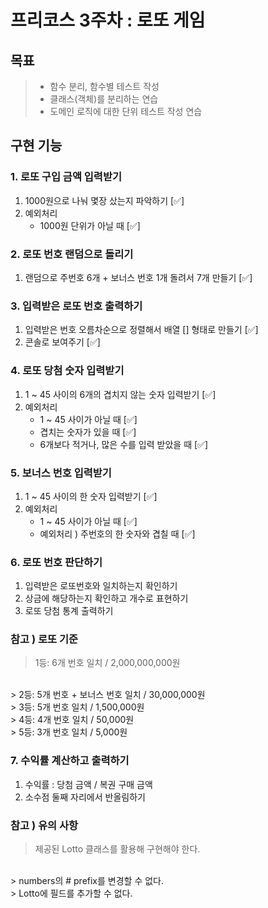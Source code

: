 프리코스 3주차 : 로또 게임
======================

## 목표 ##

> - 함수 분리, 함수별 테스트 작성
> - 클래스(객체)를 분리하는 연습
> - 도메인 로직에 대한 단위 테스트 작성 연습

## 구현 기능 ##

### 1. 로또 구입 금액 입력받기

1) 1000원으로 나눠 몇장 샀는지 파악하기 [✅]
2) 예외처리
    - 1000원 단위가 아닐 때 [✅]

### 2. 로또 번호 랜덤으로 돌리기

1) 랜덤으로 주번호 6개 + 보너스 번호 1개 돌려서 7개 만들기 [✅]

### 3. 입력받은 로또 번호 출력하기

1) 입력받은 번호 오름차순으로 정렬해서 배열 [] 형태로 만들기 [✅]
2) 콘솔로 보여주기 [✅]

### 4. 로또 당첨 숫자 입력받기

1) 1 ~ 45 사이의 6개의 겹치지 않는 숫자 입력받기 [✅]
2) 예외처리
    - 1 ~ 45 사이가 아닐 때 [✅]
    - 겹치는 숫자가 있을 때 [✅]
    - 6개보다 적거나, 많은 수를 입력 받았을 때 [✅]

### 5. 보너스 번호 입력받기

1) 1 ~ 45 사이의 한 숫자 입력받기 [✅]
2) 예외처리
    - 1 ~ 45 사이가 아닐 때 [✅]
    - 예외처리 ) 주번호의 한 숫자와 겹칠 때 [✅]

### 6. 로또 번호 판단하기

1) 입력받은 로또번호와 일치하는지 확인하기
2) 상금에 해당하는지 확인하고 개수로 표현하기
3) 로또 당첨 통계 출력하기

### 참고 ) 로또 기준 ### 

> 1등: 6개 번호 일치 / 2,000,000,000원
<br/>
> 2등: 5개 번호 + 보너스 번호 일치 / 30,000,000원
<br/>
> 3등: 5개 번호 일치 / 1,500,000원
<br/>
> 4등: 4개 번호 일치 / 50,000원
<br/>
> 5등: 3개 번호 일치 / 5,000원

### 7. 수익률 계산하고 출력하기

1) 수익률 : 당첨 금액 / 복권 구매 금액
2) 소수점 둘째 자리에서 반올림하기

### 참고 ) 유의 사항 ### 

> 제공된 Lotto 클래스를 활용해 구현해야 한다.
<br/>
> numbers의 # prefix를 변경할 수 없다.
<br/>
> Lotto에 필드를 추가할 수 없다.
